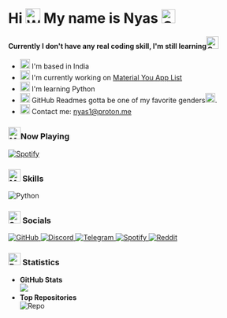 # Hi <img src="https://raw.githubusercontent.com/Tarikul-Islam-Anik/Animated-Fluent-Emojis/master/Emojis/Hand%20gestures/Waving%20Hand.png" alt="Waving Hand" width="30" height="30" /> My name is Nyas <img src="https://raw.githubusercontent.com/Tarikul-Islam-Anik/Animated-Fluent-Emojis/master/Emojis/Smilies/Cat%20with%20Wry%20Smile.png" alt="Cat with Wry Smile" width="28" height="28" />

#### Currently I don't have any real coding skill, I'm still learning<img src="https://raw.githubusercontent.com/Tarikul-Islam-Anik/Animated-Fluent-Emojis/master/Emojis/Smilies/Crying%20Cat.png" alt="Crying Cat" width="25" height="25" />
* <img src="https://raw.githubusercontent.com/Tarikul-Islam-Anik/Animated-Fluent-Emojis/master/Emojis/Travel%20and%20places/Globe%20Showing%20Asia-Australia.png" alt="Globe Showing Asia-Australia" width="20" height="20" />  I'm based in India
* <img src="https://raw.githubusercontent.com/Tarikul-Islam-Anik/Animated-Fluent-Emojis/master/Emojis/Travel%20and%20places/Rocket.png" alt="Rocket" width="20" height="20" />  I'm currently working on [Material You App List](http://github.com/nyas1/Material-You-app-list)
* <img src="https://raw.githubusercontent.com/Tarikul-Islam-Anik/Animated-Fluent-Emojis/master/Emojis/Hand%20gestures/Brain.png" alt="Brain" width="20" height="20" />  I'm learning Python
* <img src="https://raw.githubusercontent.com/Tarikul-Islam-Anik/Animated-Fluent-Emojis/master/Emojis/Animals/Octopus.png" alt="Octopus" width="20" height="20" /> GitHub Readmes gotta be one of my favorite genders<img src="https://raw.githubusercontent.com/Tarikul-Islam-Anik/Animated-Fluent-Emojis/master/Emojis/Smilies/Hundred%20Points.png" alt="Hundred Points" width="20" height="20" />.
* <img src="https://raw.githubusercontent.com/Tarikul-Islam-Anik/Animated-Fluent-Emojis/master/Emojis/Objects/Open%20Mailbox%20with%20Raised%20Flag.png" alt="Open Mailbox with Raised Flag" width="20" height="20" /> Contact me: nyas1@proton.me

###  <img src="https://raw.githubusercontent.com/Tarikul-Islam-Anik/Animated-Fluent-Emojis/master/Emojis/Objects/Musical%20Notes.png" alt="Musical Notes" width="25" height="25" />Now Playing
[![Spotify](https://novatorem-2lohrwiog-nyas1.vercel.app/api/spotify)](https://open.spotify.com/user/3i1vyos21m017i0up51s0r4ag)

### <img src="https://raw.githubusercontent.com/Tarikul-Islam-Anik/Animated-Fluent-Emojis/master/Emojis/People%20with%20professions/Man%20Technologist%20Light%20Skin%20Tone.png" alt="Man Technologist Dark Skin Tone" width="25" height="25" /> Skills
![Python](https://img.shields.io/badge/python-3670A0?style=for-the-badge&logo=python&logoColor=ffdd54)
### <img src="https://raw.githubusercontent.com/Tarikul-Islam-Anik/Animated-Fluent-Emojis/master/Emojis/Smilies/Speech%20Balloon.png" alt="Speech Balloon" width="25" height="25" /> Socials
<p>

<a href="https://github.com/nyas1">
  <img src="https://img.shields.io/badge/GitHub-nyas1-black.svg?style=for-the-badge&logo=github&logoColor=black" alt="GitHub">
</a>
	<a href="https://discord.com/users/528161316033265674">
  <img src="https://img.shields.io/badge/Discord-Nyas%233816-%235865F2.svg?style=for-the-badge&logo=discord" alt="Discord">
</a>
  <a href="https://t.me/nyas69">
  <img src="https://img.shields.io/badge/Telegram-nyas69-2CA5E0.svg?style=for-the-badge&logo=telegram" alt="Telegram">
</a>
<a href="https://open.spotify.com/user/3i1vyos21m017i0up51s0r4ag?si=6585b58a9e314f2a">
  <img src="https://img.shields.io/badge/Spotify-ПY∆S-1ED760?style=for-the-badge&logo=spotify" alt="Spotify">
</a>
<a href="https://www.reddit.com/user/n0t_EviL">
  <img src="https://img.shields.io/badge/Reddit-n0t_EviL-FF4500?style=for-the-badge&logo=reddit" alt="Reddit">
</a>
</p>

### <img src="https://raw.githubusercontent.com/Tarikul-Islam-Anik/Animated-Fluent-Emojis/master/Emojis/Objects/Bar%20Chart.png" alt="Bar Chart" width="25" height="25" /> Statistics

- **GitHub Stats**  
![](https://github-readme-stats.vercel.app/api?hide_title=false&hide_rank=false&show_icons=true&include_all_commits=true&count_private=true&disable_animations=false&theme=radical&locale=en&hide_border=true&username=nyas1)
- **Top Repositories**  
 ![Repo](https://github-readme-stats.vercel.app/api/pin/?username=nyas1&repo=Material-You-app-list&title_color=d03878&text_color=8dd2cf&icon_color=f8d847&bg_color=141321&hide_border=true&locale=en)
